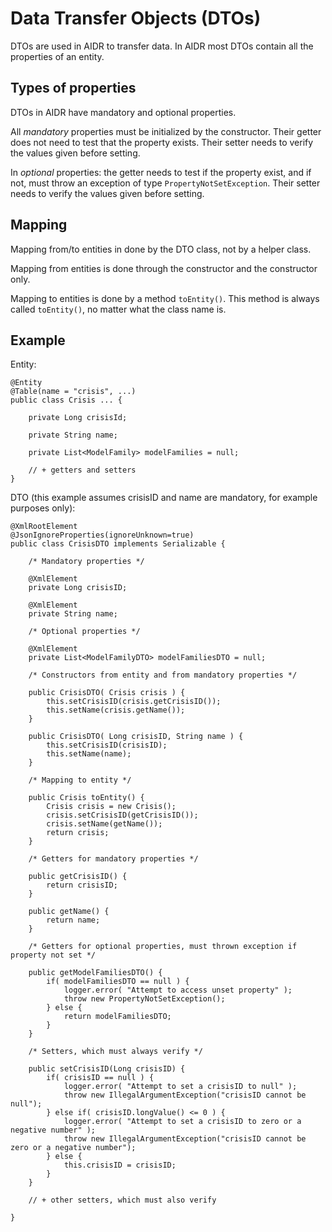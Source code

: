 
# Data Transfer Objects (DTOs)

DTOs are used in AIDR to transfer data. In AIDR most DTOs contain all the properties of an entity.

## Types of properties

DTOs in AIDR have mandatory and optional properties.

All _mandatory_ properties must be initialized by the constructor. Their getter does not need to test that the property exists. Their setter needs to verify the values given before setting.

In _optional_ properties: the getter needs to test if the property exist, and if not, must throw an exception of type `PropertyNotSetException`. Their setter needs to verify the values given before setting.

## Mapping

Mapping from/to entities in done by the DTO class, not by a helper class.

Mapping from entities is done through the constructor and the constructor only.

Mapping to entities is done by a method `toEntity()`. This method is always called `toEntity()`, no matter what the class name is.

## Example

Entity:

    @Entity
    @Table(name = "crisis", ...)
    public class Crisis ... {

        private Long crisisId;

        private String name;

        private List<ModelFamily> modelFamilies = null;

        // + getters and setters
    }

DTO (this example assumes crisisID and name are mandatory, for example purposes only):

    @XmlRootElement
    @JsonIgnoreProperties(ignoreUnknown=true)
    public class CrisisDTO implements Serializable {

        /* Mandatory properties */

        @XmlElement
        private Long crisisID;

        @XmlElement
        private String name;

        /* Optional properties */

        @XmlElement
        private List<ModelFamilyDTO> modelFamiliesDTO = null;

        /* Constructors from entity and from mandatory properties */

        public CrisisDTO( Crisis crisis ) {
            this.setCrisisID(crisis.getCrisisID());
            this.setName(crisis.getName());
        }

        public CrisisDTO( Long crisisID, String name ) {
            this.setCrisisID(crisisID);
            this.setName(name);
        }

        /* Mapping to entity */

        public Crisis toEntity() {
            Crisis crisis = new Crisis();
            crisis.setCrisisID(getCrisisID());
            crisis.setName(getName());
            return crisis;
        }

        /* Getters for mandatory properties */

        public getCrisisID() {
            return crisisID;
        }

        public getName() {
            return name;
        }

        /* Getters for optional properties, must thrown exception if property not set */

        public getModelFamiliesDTO() {
            if( modelFamiliesDTO == null ) {
                logger.error( "Attempt to access unset property" );
                throw new PropertyNotSetException();
            } else {
                return modelFamiliesDTO;
            }
        }

        /* Setters, which must always verify */

        public setCrisisID(Long crisisID) {
            if( crisisID == null ) {
                logger.error( "Attempt to set a crisisID to null" );
                throw new IllegalArgumentException("crisisID cannot be null");
            } else if( crisisID.longValue() <= 0 ) {
                logger.error( "Attempt to set a crisisID to zero or a negative number" );
                throw new IllegalArgumentException("crisisID cannot be zero or a negative number");
            } else {
                this.crisisID = crisisID;
            }
        }

        // + other setters, which must also verify

    }